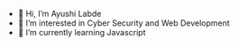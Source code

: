 - 👋 Hi, I’m Ayushi Labde
- 👀 I’m interested in Cyber Security and Web Development
- 🌱 I’m currently learning Javascript

  
<!---
- 📫 How to reach me 
- 😄 Pronouns: ...
- ⚡ Fun fact: ...

ayv12/ayv12 is a ✨ special ✨ repository because its `README.md` (this file) appears on your GitHub profile.
You can click the Preview link to take a look at your changes.
--->
